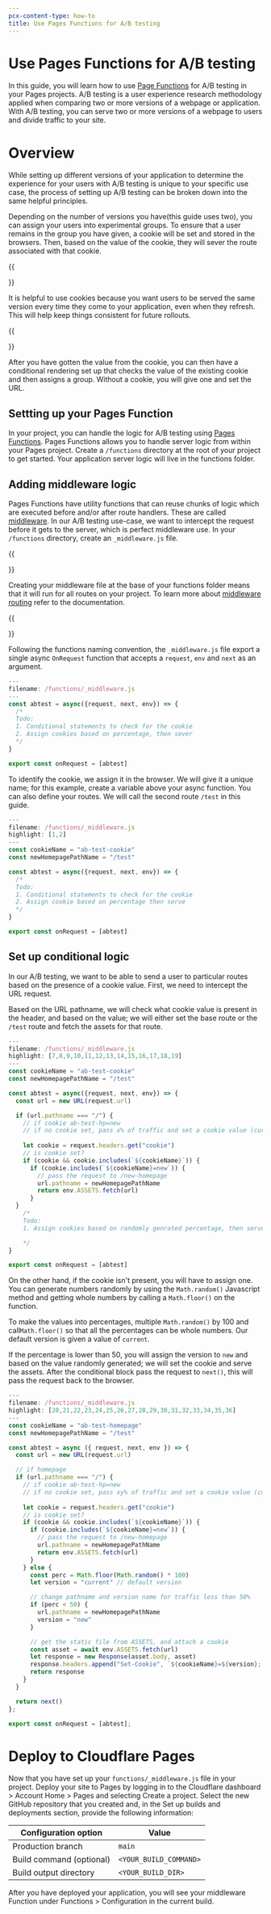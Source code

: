 ```yaml
---
pcx-content-type: how-to
title: Use Pages Functions for A/B testing
---
```


# Use Pages Functions for A/B testing

In this guide, you will learn how to use [Page Functions](/pages/platform/functions/) for A/B testing in your Pages projects. A/B testing is a user experience research methodology applied when comparing two or more versions of a webpage or application. With A/B testing, you can serve two or more versions of a webpage to users and divide traffic to your site.

# Overview 

While setting up different versions of your application to determine the experience for your users with A/B testing is unique to your specific use case, the process of setting up A/B testing can be broken down into the same helpful principles.

Depending on the number of versions you have(this guide uses two), you can assign your users into experimental groups. To ensure that a user remains in the group you have given, a cookie will be set and stored in the browsers. Then, based on the value of the cookie, they will sever the route associated with that cookie.

{{<Aside type="Note">}}

It is helpful to use cookies because you want users to be served the same version every time they come to your application, even when they refresh. This will help keep things consistent for future rollouts. 

{{</Aside>}}

After you have gotten the value from the cookie, you can then have a conditional rendering set up that checks the value of the existing cookie and then assigns a group. Without a cookie, you will give one and set the URL. 

## Settting up your Pages Function

In your project, you can handle the logic for A/B testing using [Pages Functions](/pages/platform/functions/). Pages Functions allows you to handle server logic from within your Pages project. Create a `/functions` directory at the root of your project to get started. Your application server logic will live in the functions folder. 

## Adding middleware logic

Pages Functions have utility functions that can reuse chunks of logic which are executed before and/or after route handlers. These are called [middleware](/pages/platform/functions/#adding-middleware). In our A/B testing use-case, we want to intercept the request before it gets to the server, which is perfect middleware use. In your `/functions` directory, create an `_middleware.js` file. 

{{<Aside type="Note">}}

Creating your middleware file at the base of your functions folder means that it will run for all routes on your project. To learn more about [middleware routing](/pages/platform/functions/#middleware-routing) refer to the documentation.

{{</Aside>}}

Following the functions naming convention, the `_middleware.js` file export a single async `OnRequest` function that accepts a `request`, `env` and `next`  as an argument. 

```js
---
filename: /functions/_middleware.js
---
const abtest = async({request, next, env}) => {
  /*
  Todo: 
  1. Conditional statements to check for the cookie
  2. Assign cookies based on percentage, then sever 
  */
}

export const onRequest = [abtest]
```

To identify the cookie, we assign it in the browser. We will give it a unique name; for this example, create a variable above your async function. You can also define your routes. We will call the second route `/test` in this guide.

```js
---
filename: /functions/_middleware.js
highlight: [1,2]
---
const cookieName = "ab-test-cookie"
const newHomepagePathName = "/test"

const abtest = async({request, next, env}) => {
  /*
  Todo: 
  1. Conditional statements to check for the cookie
  2. Assign cookie based on percentage then serve 
  */
}

export const onRequest = [abtest]
```

## Set up conditional logic

In our A/B testing, we want to be able to send a user to particular routes based on the presence of a cookie value. First, we need to intercept the URL request. 

Based on the URL pathname, we will check what cookie value is present in the header, and based on the value; we will either set the base route or the `/test` route and fetch the assets for that route. 

```js
---
filename: /functions/_middleware.js
highlight: [7,8,9,10,11,12,13,14,15,16,17,18,19]
---
const cookieName = "ab-test-cookie"
const newHomepagePathName = "/test"

const abtest = async({request, next, env}) => {
  const url = new URL(request.url)

  if (url.pathname === "/") {
    // if cookie ab-test-hp=new
    // if no cookie set, pass x% of traffic and set a cookie value (current|new)
    
    let cookie = request.headers.get("cookie")
    // is cookie set?
    if (cookie && cookie.includes(`${cookieName}`)) {
      if (cookie.includes(`${cookieName}=new`)) {
        // pass the request to /new-homepage
        url.pathname = newHomepagePathName
        return env.ASSETS.fetch(url)
      }
  }
    /*
    Todo: 
    1. Assign cookies based on randomly genrated percentage, then serve

    */
}

export const onRequest = [abtest]

```

On the other hand, if the cookie isn't present, you will have to assign one. You can generate numbers randomly by using the `Math.random()` Javascript method and getting whole numbers by calling a `Math.floor()` on the function.

To make the values into percentages, multiple `Math.random()` by 100 and call`Math.floor()` so that all the percentages can be whole numbers. Our default version is given a value of `current`.

If the percentage is lower than 50, you will assign the version to `new` and based on the value randomly generated; we will set the cookie and serve the assets. After the conditional block pass the request to `next()`, this will pass the request back to the browser.

```js
---
filename: /functions/_middleware.js
highlight: [20,21,22,23,24,25,26,27,28,29,30,31,32,33,34,35,36]
---
const cookieName = "ab-test-homepage"
const newHomepagePathName = "/test"

const abtest = async ({ request, next, env }) => {
  const url = new URL(request.url)

  // if homepage
  if (url.pathname === "/") {
    // if cookie ab-test-hp=new
    // if no cookie set, pass xy% of traffic and set a cookie value (current|new)
    
    let cookie = request.headers.get("cookie")
    // is cookie set?
    if (cookie && cookie.includes(`${cookieName}`)) {
      if (cookie.includes(`${cookieName}=new`)) {
        // pass the request to /new-homepage
        url.pathname = newHomepagePathName
        return env.ASSETS.fetch(url)
      }
    } else {
      const perc = Math.floor(Math.random() * 100)
      let version = "current" // default version

      // change pathname and version name for traffic less than 50% 
      if (perc < 50) {
        url.pathname = newHomepagePathName
        version = "new"
      }

      // get the static file from ASSETS, and attach a cookie
      const asset = await env.ASSETS.fetch(url)
      let response = new Response(asset.body, asset)
      response.headers.append("Set-Cookie", `${cookieName}=${version}; path=/`)
      return response
    }
  }

  return next()
};

export const onRequest = [abtest];
```


# Deploy to Cloudflare Pages

Now that you have set up your `functions/_middleware.js` file in your project. Deploy your site to Pages by logging in to the Cloudflare dashboard > Account Home > Pages and selecting Create a project. Select the new  GitHub repository that you created and, in the Set up builds and deployments section, provide the following information:

<div>

| Configuration option     | Value                 |
| ------------------------ | --------------------- |
| Production branch        | `main`                |
| Build command (optional) | `<YOUR_BUILD_COMMAND>`|
| Build output directory   | `<YOUR_BUILD_DIR>`    |

</div>

After you have deployed your application, you will see your middleware Function under Functions > Configuration in the current build. 
